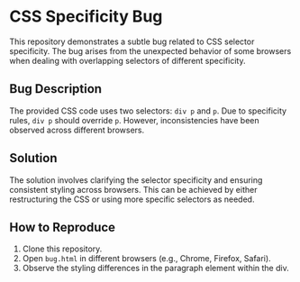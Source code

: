 # CSS Specificity Bug

This repository demonstrates a subtle bug related to CSS selector specificity. The bug arises from the unexpected behavior of some browsers when dealing with overlapping selectors of different specificity.

## Bug Description
The provided CSS code uses two selectors: `div p` and `p`.  Due to specificity rules, `div p` should override `p`. However, inconsistencies have been observed across different browsers.

## Solution
The solution involves clarifying the selector specificity and ensuring consistent styling across browsers.  This can be achieved by either restructuring the CSS or using more specific selectors as needed.

## How to Reproduce
1. Clone this repository.
2. Open `bug.html` in different browsers (e.g., Chrome, Firefox, Safari).
3. Observe the styling differences in the paragraph element within the div.